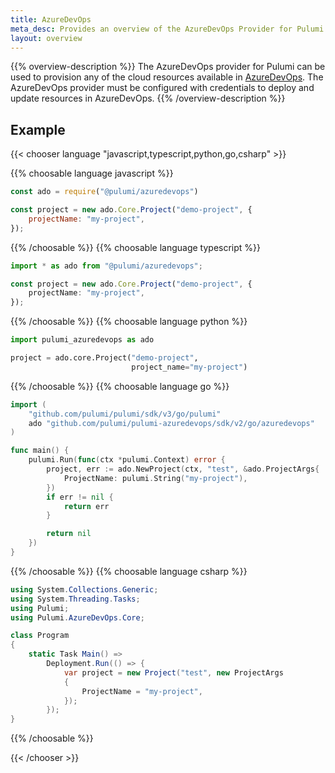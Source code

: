 ```yaml
---
title: AzureDevOps
meta_desc: Provides an overview of the AzureDevOps Provider for Pulumi.
layout: overview
---
```


{{% overview-description %}}
The AzureDevOps provider for Pulumi can be used to provision any of the cloud resources available in [AzureDevOps](https://azure.microsoft.com/en-us/services/devops/).
The AzureDevOps provider must be configured with credentials to deploy and update resources in AzureDevOps.
{{% /overview-description %}}

## Example

{{< chooser language "javascript,typescript,python,go,csharp" >}}

{{% choosable language javascript %}}

```javascript
const ado = require("@pulumi/azuredevops")

const project = new ado.Core.Project("demo-project", {
    projectName: "my-project",
});
```

{{% /choosable %}}
{{% choosable language typescript %}}

```typescript
import * as ado from "@pulumi/azuredevops";

const project = new ado.Core.Project("demo-project", {
    projectName: "my-project",
});
```

{{% /choosable %}}
{{% choosable language python %}}

```python
import pulumi_azuredevops as ado

project = ado.core.Project("demo-project",
                           project_name="my-project")
```

{{% /choosable %}}
{{% choosable language go %}}

```go
import (
	"github.com/pulumi/pulumi/sdk/v3/go/pulumi"
	ado "github.com/pulumi/pulumi-azuredevops/sdk/v2/go/azuredevops"
)

func main() {
	pulumi.Run(func(ctx *pulumi.Context) error {
		project, err := ado.NewProject(ctx, "test", &ado.ProjectArgs{
			ProjectName: pulumi.String("my-project"),
		})
		if err != nil {
			return err
		}

		return nil
	})
}

```

{{% /choosable %}}
{{% choosable language csharp %}}

```csharp
using System.Collections.Generic;
using System.Threading.Tasks;
using Pulumi;
using Pulumi.AzureDevOps.Core;

class Program
{
    static Task Main() =>
        Deployment.Run(() => {
            var project = new Project("test", new ProjectArgs
            {
                ProjectName = "my-project",
            });
        });
}
```

{{% /choosable %}}

{{< /chooser >}}
